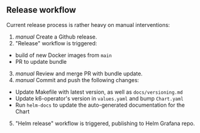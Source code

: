## Release workflow

Current release process is rather heavy on manual interventions:

1. _manual_ Create a Github release.
2. "Release" workflow is triggered:
- build of new Docker images from `main`
- PR to update bundle
3. _manual_ Review and merge PR with bundle update.
4. _manual_ Commit and push the following changes:
- Update Makefile with latest version, as well as `docs/versioning.md`
- Update k6-operator's version in `values.yaml` and bump `Chart.yaml`
- Run `helm-docs` to update the auto-generated documentation for the Chart
5. "Helm release" workflow is triggered, publishing to Helm Grafana repo.
